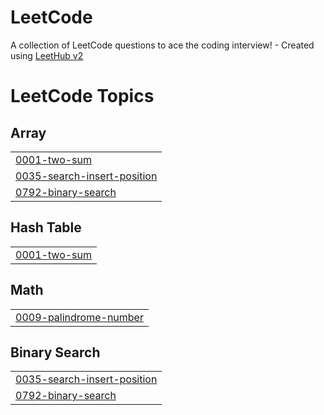 # LeetCode
A collection of LeetCode questions to ace the coding interview! - Created using [LeetHub v2](https://github.com/arunbhardwaj/LeetHub-2.0)

<!---LeetCode Topics Start-->
# LeetCode Topics
## Array
|  |
| ------- |
| [0001-two-sum](https://github.com/sxw77435/LeetCode/tree/master/0001-two-sum) |
| [0035-search-insert-position](https://github.com/sxw77435/LeetCode/tree/master/0035-search-insert-position) |
| [0792-binary-search](https://github.com/sxw77435/LeetCode/tree/master/0792-binary-search) |
## Hash Table
|  |
| ------- |
| [0001-two-sum](https://github.com/sxw77435/LeetCode/tree/master/0001-two-sum) |
## Math
|  |
| ------- |
| [0009-palindrome-number](https://github.com/sxw77435/LeetCode/tree/master/0009-palindrome-number) |
## Binary Search
|  |
| ------- |
| [0035-search-insert-position](https://github.com/sxw77435/LeetCode/tree/master/0035-search-insert-position) |
| [0792-binary-search](https://github.com/sxw77435/LeetCode/tree/master/0792-binary-search) |
<!---LeetCode Topics End-->